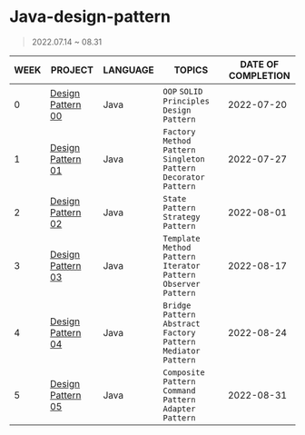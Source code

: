 # Java-design-pattern

> 2022.07.14 ~ 08.31


| WEEK | PROJECT                      | LANGUAGE | TOPICS                                                                                                     |  DATE OF COMPLETION |
| ------ | ---------------------------- | -------- | ---------------------------------------------------------------------------------------------------------- | ------------------------ |
| 0  | [Design Pattern 00](./Week0) | Java      | `OOP` `SOLID Principles` `Design Pattern`  |  2022-07-20  |
| 1  | [Design Pattern 01](./Week1) | Java      | `Factory Method Pattern` `Singleton Pattern` `Decorator Pattern`  |  2022-07-27  |
| 2  | [Design Pattern 02](./Week2) | Java      | `State Pattern` `Strategy Pattern`  |  2022-08-01  |
| 3  | [Design Pattern 03](./Week3) | Java      | `Template Method Pattern` `Iterator Pattern` `Observer Pattern`  |  2022-08-17  |
| 4  | [Design Pattern 04](./Week4) | Java      | `Bridge Pattern` `Abstract Factory Pattern` `Mediator Pattern` |  2022-08-24  |
| 5  | [Design Pattern 05](./Week5) | Java      | `Composite Pattern` `Command Pattern` `Adapter Pattern` |  2022-08-31  |
